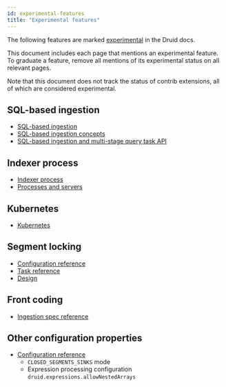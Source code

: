 ```yaml
---
id: experimental-features
title: "Experimental features"
---
```


<!--
  ~ Licensed to the Apache Software Foundation (ASF) under one
  ~ or more contributor license agreements.  See the NOTICE file
  ~ distributed with this work for additional information
  ~ regarding copyright ownership.  The ASF licenses this file
  ~ to you under the Apache License, Version 2.0 (the
  ~ "License"); you may not use this file except in compliance
  ~ with the License.  You may obtain a copy of the License at
  ~
  ~   http://www.apache.org/licenses/LICENSE-2.0
  ~
  ~ Unless required by applicable law or agreed to in writing,
  ~ software distributed under the License is distributed on an
  ~ "AS IS" BASIS, WITHOUT WARRANTIES OR CONDITIONS OF ANY
  ~ KIND, either express or implied.  See the License for the
  ~ specific language governing permissions and limitations
  ~ under the License.
  -->

The following features are marked [experimental](./experimental.md) in the Druid docs.

This document includes each page that mentions an experimental feature. To graduate a feature, remove all mentions of its experimental status on all relevant pages.

Note that this document does not track the status of contrib extensions, all of which are considered experimental.

## SQL-based ingestion

- [SQL-based ingestion](../multi-stage-query/index.md)
- [SQL-based ingestion concepts](../multi-stage-query/concepts.md)
- [SQL-based ingestion and multi-stage query task API](../api-reference/api.md)

## Indexer process

- [Indexer process](../design/indexer.md)
- [Processes and servers](../design/processes.md#indexer-process-optional)

## Kubernetes

- [Kubernetes](../development/extensions-core/kubernetes.md)

## Segment locking

- [Configuration reference](../configuration/index.md#overlord-operations)
- [Task reference](../api-reference/tasks.md#locking)
- [Design](../design/architecture.md#availability-and-consistency)

## Front coding

- [Ingestion spec reference](../ingestion/ingestion-spec.md#front-coding)

## Other configuration properties

- [Configuration reference](../configuration/index.md)
   - `CLOSED_SEGMENTS_SINKS` mode
   - Expression processing configuration `druid.expressions.allowNestedArrays`
